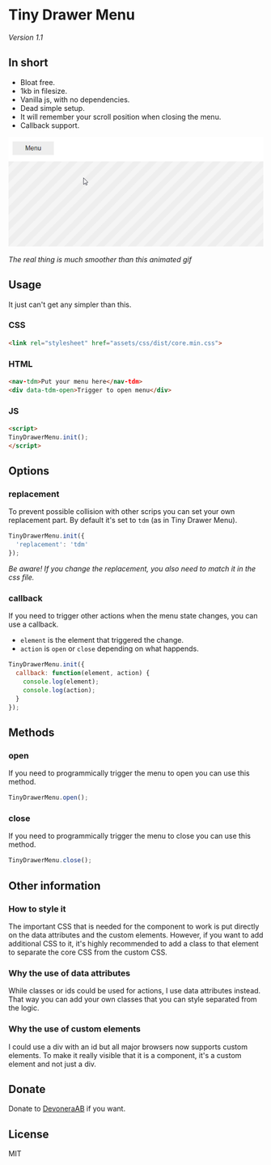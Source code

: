 # Tiny Drawer Menu

*Version 1.1*

## In short

- Bloat free.
- 1kb in filesize.
- Vanilla js, with no dependencies.
- Dead simple setup.
- It will remember your scroll position when closing the menu.
- Callback support.

![Screenshot](screenshot.gif)

*The real thing is much smoother than this animated gif*

## Usage

It just can't get any simpler than this.

### CSS

```html
<link rel="stylesheet" href="assets/css/dist/core.min.css">
```

### HTML

```html
<nav-tdm>Put your menu here</nav-tdm>
<div data-tdm-open>Trigger to open menu</div>
```

### JS

```html
<script>
TinyDrawerMenu.init();
</script>
```

## Options

### replacement

To prevent possible collision with other scrips you can set your own replacement part. By default it's set to `tdm` (as in Tiny Drawer Menu).

```js
TinyDrawerMenu.init({
  'replacement': 'tdm'
});
```

*Be aware! If you change the replacement, you also need to match it in the css file.*

### callback

If you need to trigger other actions when the menu state changes, you can use a callback.

- `element` is the element that triggered the change.
- `action` is `open` or `close` depending on what happends.

```js
TinyDrawerMenu.init({
  callback: function(element, action) {
    console.log(element);
    console.log(action);
  }
});
```

## Methods

### open

If you need to programmically trigger the menu to open you can use this method.

```js
TinyDrawerMenu.open();
```

### close

If you need to programmically trigger the menu to close you can use this method.

```js
TinyDrawerMenu.close();
```

## Other information

### How to style it

The important CSS that is needed for the component to work is put directly on the data attributes and the custom elements. However, if you want to add additional CSS to it, it's highly recommended to add a class to that element to separate the core CSS from the custom CSS.

### Why the use of data attributes

While classes or ids could be used for actions, I use data attributes instead. That way you can add your own classes that you can style separated from the logic.

### Why the use of custom elements

I could use a div with an id but all major browsers now supports custom elements. To make it really visible that it is a component, it's a custom element and not just a div.

## Donate

Donate to [DevoneraAB](https://www.paypal.me/DevoneraAB) if you want.

## License

MIT